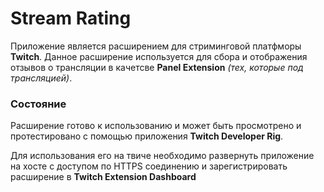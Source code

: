 # Stream Rating

Приложение является расширением для стриминговой платфморы **Twitch**. 
Данное расширение используется для сбора и отображения отзывов о трансляции в качетсве **Panel Extension** *(тех, которые под трансляцией)*.

### Состояние
Расширение готово к использованию и может быть просмотрено и протестировано с помощью приложения **Twitch Developer Rig**.

Для использования его на твиче необходимо развернуть приложение на хосте с доступом по HTTPS соединению и зарегистрировать расширение в **Twitch Extension Dashboard**
